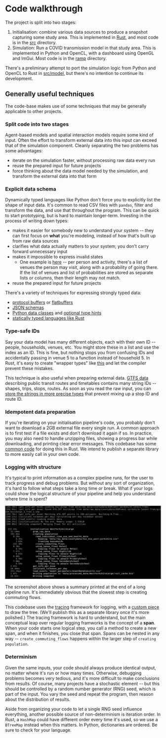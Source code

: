 # Code walkthrough

The project is split into two stages:

1. Initialisation: combine various data sources to produce a snapshot capturing
   some study area. This is implemented in [Rust](https://www.rust-lang.org/),
   and most code is in the
   [src](https://github.com/dabreegster/rampfs/tree/main/src) directory.
2. Simulation: Run a COVID transmission model in that study area. This is
   implemented in Python and OpenCL, with a dashboard using OpenGL and ImGui.
   Most code is in the
   [ramp](https://github.com/dabreegster/rampfs/tree/main/ramp) directory.

There's a preliminary attempt to port the simulation logic from Python and
OpenCL to Rust in
[src/model](https://github.com/dabreegster/rampfs/tree/main/src/model), but
there's no intention to continue its development.

## Generally useful techniques

The code-base makes use of some techniques that may be generally applicable to
other projects.

### Split code into two stages

Agent-based models and spatial interaction models require some kind of input.
Often the effort to transform external data into this input can exceed that of
the simulation component. Cleanly separating the two problems has some
advantages:

- iterate on the simulation faster, without processing raw data every run
- reuse the prepared input for future projects
- force thinking about the data model needed by the simulation, and transform
  the external data into that form

### Explicit data schema

Dynamically typed languages like Python don't force you to explicitly list the
shape of input data. It's common to read CSV files with `pandas`, filter and
transform the data, and use that throughout the program. This can be quick to
start prototyping, but is hard to maintain longer-term. Investing in the process
of writing down types:

- makes it easier for somebody new to understand your system -- they can first
  focus on **what** you're modeling, instead of how that's built up from raw
  data sources
- clarifies what data actually matters to your system; you don't carry forward
  unnecessary input
- makes it impossible to express invalid states
  - One example is
    [here](https://github.com/dabreegster/rampfs/blob/ddca656761c818a2d586ca5fa6260e1138b94d36/src/lib.rs#L145)
    -- per person and activity, there's a list of venues the person may visit,
    along with a probability of going there. If the list of venues and list of
    probabilities are stored as separate lists or columns, then their length may
    not match.
- reuse the prepared input for future projects

There's a variety of techniques for expressing strongly typed data:

- [protocol buffers](https://developers.google.com/protocol-buffers/docs/pythontutorial)
  or [flatbuffers](https://google.github.io/flatbuffers/)
- [JSON schemas](https://json-schema.org)
- [Python data classes](https://docs.python.org/3/library/dataclasses.html) and
  [optional type hints](https://mypy.readthedocs.io/en/stable/index.html)
- [statically typed languages like Rust](https://github.com/dabreegster/rampfs/blob/ddca656761c818a2d586ca5fa6260e1138b94d36/src/lib.rs#L41)

### Type-safe IDs

Say your data model has many different objects, each with their own ID --
people, households, venues, etc. You might store these in a list and use the
index as an ID. This is fine, but nothing stops you from confusing IDs and
accidentally passing in venue 5 to a function instead of household 5. In Rust,
it's easy to create "wrapper types" like
[this](https://github.com/dabreegster/rampfs/blob/ddca656761c818a2d586ca5fa6260e1138b94d36/src/lib.rs#L260)
and let the compiler prevent these mistakes.

This technique is also useful when preparing external data.
[GTFS data](https://developers.google.com/transit/gtfs/reference) describing
public transit routes and timetables contains many string IDs -- shapes, trips,
stops, routes. As soon as you read the raw input, you can
[store the strings in more precise types](https://github.com/a-b-street/abstreet/blob/c9de8c691c5e7fcf04817c790aeb9d14371c9328/convert_osm/src/gtfs.rs#L178)
that prevent mixing up a stop ID and route ID.

### Idempotent data preparation

If you're iterating on your initialisation pipeline's code, you probably don't
want to download a 2GB external file every single run. A common approach is to
first test if a file exists and don't download it again if so. In practice, you
may also need to handle unzipping files, showing a progress bar while
downloading, and printing clear error messages. This codebase has some
[common code](https://github.com/dabreegster/rampfs/blob/ddca656761c818a2d586ca5fa6260e1138b94d36/src/utilities.rs)
for doing this in Rust. We intend to publish a separate library to more easily
call in your own code.

### Logging with structure

It's typical to print information as a complex pipeline runs, for the user to
track progress and debug problems. But without any sort of organization, it's
hard to follow what steps take a long time or break. What if your logs could
show the logical structure of your pipeline and help you understand where time
is spent?

![](tracing.gif)

The screenshot above shows a summary printed at the end of a long pipeline run.
It's immediately obvious that the slowest step is creating commuting flows.

This codebase uses the [tracing](https://crates.io/crates/tracing) framework for
logging, with a
[custom piece](https://github.com/dabreegster/rampfs/blob/main/src/tracing_span_tree.rs)
to draw the tree. (We'll publish this as a separate library once it's more
polished.) The tracing framework is hard to understand, but the main conceptual
leap over regular logging framworks is the concept of a **span**. When your code
starts one logical step, you call a method to create a new span, and when it
finishes, you close that span. Spans can be nested in any way --
`create_commuting_flows` happens within the larger step of
`creating population`.

### Determinism

Given the same inputs, your code should always produce identical output, no
matter where it's run or how many times. Otherwise, debugging problems becomes
very tedious, and it's more difficult to make conclusions from results. Of
course, many projects have a stochastic element -- but this should be controlled
by a random number generator (RNG) seed, which is part of the input. You vary
the seed and repeat the program, then reason about the distribution of results.

Aside from organizing your code to let a single RNG seed influence everything,
another possible source of non-determinism is iteration order. In Rust, a
`HashMap` could have different order every time it's used, so we use a
`BTreeMap` instead when this matters. In Python, dictionaries are ordered. Be
sure to check for your language.
